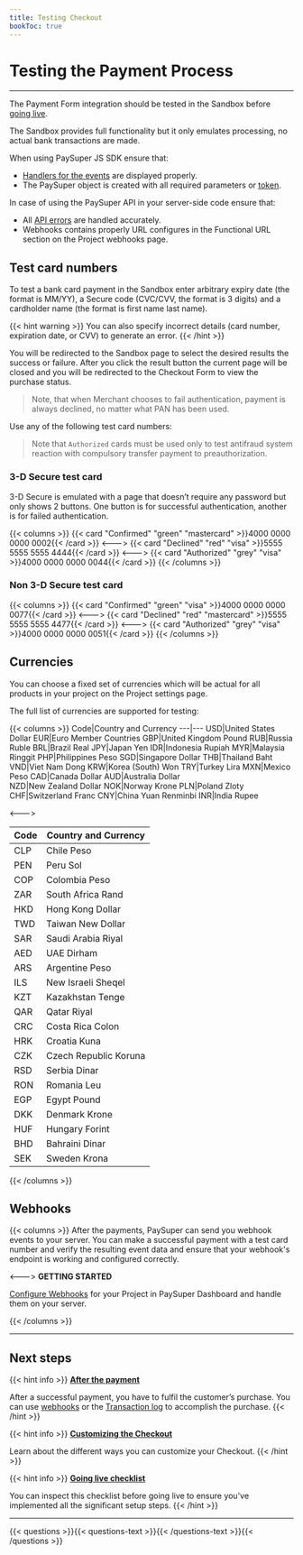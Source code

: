 ```yaml
---
title: Testing Checkout
bookToc: true
---
```


# Testing the Payment Process
***

The Payment Form integration should be tested in the Sandbox before [going live](/docs/payments/live/).

The Sandbox provides full functionality but it only emulates processing, no actual bank transactions are made.

When using PaySuper JS SDK ensure that:

* [Handlers for the events](/docs/payments/sdk-integration/#step-4-handle-the-purchase-events) are displayed properly.
* The PaySuper object is created with all required parameters or [token](/docs/payments/token/).

In case of using the PaySuper API in your server-side code ensure that:

* All [API errors](/docs/api/#section/Errors) are handled accurately.
* Webhooks contains properly URL configures in the Functional URL section on the Project webhooks page.

## Test card numbers 

To test a bank card payment in the Sandbox enter arbitrary expiry date (the format is MM/YY), a Secure code (CVC/CVV, the format is 3 digits) and a cardholder name (the format is first name last name).

{{< hint warning >}}
You can also specify incorrect details (card number, expiration date, or CVV) to generate an error.
{{< /hint >}}

You will be redirected to the Sandbox page to select the desired results the success or failure. After you click the result button the current page will be closed and you will be redirected to the Checkout Form to view the purchase status.

> Note, that when Merchant chooses to fail authentication, payment is always declined, no matter what PAN has been used.

Use any of the following test card numbers:

> Note that `Authorized` cards must be used only to test antifraud system reaction with compulsory transfer payment to preauthorization.

### 3-D Secure test card

3-D Secure is emulated with a page that doesn’t require any password but only shows 2 buttons. One button is for successful authentication, another is for failed authentication. 

{{< columns >}}
{{< card "Confirmed" "green" "mastercard" >}}4000 0000 0000 0002{{< /card >}}
<--->
{{< card "Declined" "red" "visa" >}}5555 5555 5555 4444{{< /card >}}
<--->
{{< card "Authorized" "grey" "visa" >}}4000 0000 0000 0044{{< /card >}}
{{< /columns >}}

### Non 3-D Secure test card

{{< columns >}}
{{< card "Confirmed" "green" "visa" >}}4000 0000 0000 0077{{< /card >}}
<--->
{{< card "Declined" "red" "mastercard" >}}5555 5555 5555 4477{{< /card >}}
<--->
{{< card "Authorized" "grey" "visa" >}}4000 0000 0000 0051{{< /card >}}
{{< /columns >}}

## Currencies

You can choose a fixed set of currencies which will be actual for all products in your project on the Project settings page.

The full list of currencies are supported for testing:

{{< columns >}}
Code|Country and Currency
---|---
USD|United States Dollar
EUR|Euro Member Countries
GBP|United Kingdom Pound
RUB|Russia Ruble
BRL|Brazil Real
JPY|Japan Yen
IDR|Indonesia Rupiah
MYR|Malaysia Ringgit
PHP|Philippines Peso
SGD|Singapore Dollar
THB|Thailand Baht
VND|Viet Nam Dong
KRW|Korea (South) Won
TRY|Turkey Lira
MXN|Mexico Peso
CAD|Canada Dollar
AUD|Australia Dollar	
NZD|New Zealand Dollar
NOK|Norway Krone
PLN|Poland Zloty
CHF|Switzerland Franc
CNY|China Yuan Renminbi
INR|India Rupee

<--->

Code|Country and Currency
---|---
CLP|Chile Peso
PEN|Peru Sol
COP|Colombia Peso
ZAR|South Africa Rand
HKD|Hong Kong Dollar
TWD|Taiwan New Dollar
SAR|Saudi Arabia Riyal
AED|UAE Dirham
ARS|Argentine Peso
ILS|New Israeli Sheqel
KZT|Kazakhstan Tenge
QAR|Qatar Riyal
CRC|Costa Rica Colon
HRK|Croatia Kuna
CZK|Czech Republic Koruna
RSD|Serbia Dinar
RON|Romania Leu
EGP|Egypt Pound
DKK|Denmark Krone
HUF|Hungary Forint
BHD|Bahraini Dinar
SEK|Sweden Krona

{{< /columns >}}

## Webhooks

{{< columns >}}
After the payments, PaySuper can send you webhook events to your server. You can make a successful payment with a test card number and verify the resulting event data and ensure that your webhook's endpoint is working and configured correctly.

<--->
**GETTING STARTED**

[Configure Webhooks](/docs/about/webhooks/) for your Project in PaySuper Dashboard and handle them on your server.

{{< /columns >}}

***

## Next steps

{{< hint info >}}
[**After the payment**](/docs/payments/live/)

After a successful payment, you have to fulfil the customer’s purchase. You can use [webhooks](/docs/payments/fulfillment/#fulfilling-purchases-with-webhooks) or the [Transaction log](/docs/payments/fulfillment/#fulfilling-purchases-with-the-dashboard) to accomplish the purchase.
{{< /hint >}}

{{< hint info >}}
[**Customizing the Checkout**](/docs/payments/customization/)

Learn about the different ways you can customize your Checkout.
{{< /hint >}}

{{< hint info >}}
[**Going live checklist**](/docs/payments/live/)

You can inspect this checklist before going live to ensure you've implemented all the significant setup steps.
{{< /hint >}}

***

{{< questions >}}{{< questions-text >}}{{< /questions-text >}}{{< /questions >}}
